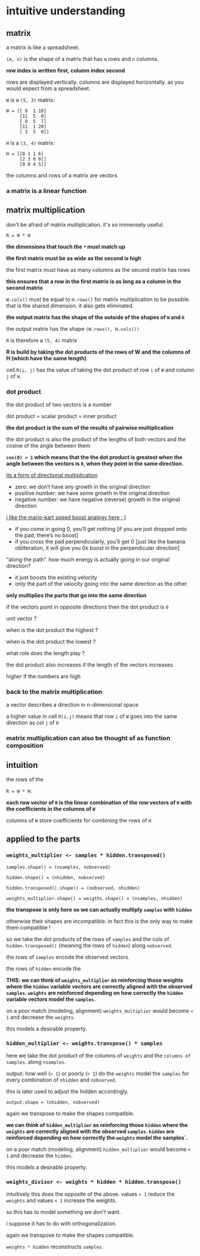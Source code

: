 # intuitive understanding

## matrix

a matrix is like a spreadsheet.

`(m, n)` is the shape of a matrix that has `m` rows and `n` columns.

**row index is written first, column index second**

rows are displayed vertically.
columns are displayed horizontally.
as you would expect from a spreadsheet.

`W` is a `(5, 3)` matrix:
```
W = [[ 0  1 10]
     [11  5  0]
     [ 8  5  7]
     [11  1 20]
     [ 3  5  0]]
```

`H` is a `(3, 4)` matrix:
```
H = [[0 1 1 6]
     [2 3 0 0]]
     [9 0 4 5]]
```

the columns and rows of a matrix are vectors

### a matrix is a linear function

## matrix multiplication

don't be afraid of matrix multiplication. it's so immensely useful.

```
R = W * H
```

**the dimensions that touch the `*` must match up**

**the first matrix must be as wide as the second is high**

the first matrix must have as many columns as the second matrix has rows

**this ensures that a row in the first matrix is as long as a column in the second matrix**

`W.cols()` must be equal to `H.rows()` for matrix multiplication to be possible.
that is the shared dimension. it also gets eliminated.

**the output matrix has the shape of the outside of the shapes of `W` and `H`**

the output matrix has the shape `(W.rows(), H.cols())`

`R` is therefore a `(5, 4)` matrix

**R is build by taking the dot products of the rows of W and the columns of H (which have the same length)**

cell `R(i, j)` has the value of taking the dot product of row `i` of `W` and column `j` of `H`.

### dot product

the dot product of two vectors is a number

dot product = scalar product = inner product

**the dot product is the sum of the results of pairwise multiplication**

the dot product is also the product of the lengths of both vectors and the cosine of the angle between them

**`cos(0) = 1` which means that the the dot product is greatest when the angle between the vectors is `0`,
when they point in the same direction.**

[its a form of directional multiplication](http://betterexplained.com/articles/vector-calculus-understanding-the-dot-product/)

- zero: we don’t have any growth in the original direction
- positive number: we have some growth in the original direction
- negative number: we have negative (reverse) growth in the original direction

[i like the mario-kart speed boost analogy here ; )](http://betterexplained.com/articles/vector-calculus-understanding-the-dot-product/)

- if you come in going 0, you’ll get nothing [if you are just dropped onto the pad, there’s no boost]
- if you cross the pad perpendicularly, you’ll get 0 [just like the banana obliteration, it will give you 0x boost in the perpendicular direction]

“along the path”. how much energy is actually going in our original direction?

- it just boosts the existing velocity
- only the part of the velocity going into the same direction as the other

**only multiplies the parts that go into the same direction**

if the vectors point in opposite directions then the dot product is `0`

unit vector ?

when is the dot product the highest ?

when is the dot product the lowest ?

what role does the length play ?

the dot product also increases if the length of the vectors increases

higher if the numbers are high

### back to the matrix multiplication

a vector describes a direction in n-dimensional space

a higher value in cell `R(i,j)` means that row `i` of `W` goes into the same direction as col `j` of `H`

### matrix multiplication can also be thought of as function composition

## intuition

the rows of the 



`R = W * H`:

**each row vector of `R` is the linear combination of the row vectors of `H` with the coefficients in the columns of `W`**

columns of `W` store coefficients for combining the rows of `H`


## applied to the parts

### `weights_multiplier <- samples * hidden.transposed()`

`samples.shape() = (nsamples, nobserved)`

`hidden.shape() = (nhidden, nobserved)`

`hidden.transposed().shape() = (nobserved, nhidden)`

`weights_multiplier.shape() = weigths.shape() = (nsamples, nhidden)`

**the transpose is only here so we can actually multiply `samples` with `hidden`**

otherwise their shapes are incompatible.
in fact this is the only way to make them compatible !

so we take the dot products of the rows of `samples`
and the cols of `hidden.transposed()` (meaning the rows of `hidden`)
along `nobserved`.

the rows of `samples` encode the observed vectors.

the rows of `hidden` encode the 

**THIS: we can think of `weights_multiplier` as reinforcing those weights where the `hidden` variable
vectors are correctly aligned with the observed `samples`.
`weights` are reinforced depending on how correctly the `hidden` variable vectors model the `samples`.**

on a poor match (modeling, alignment) `weights_multiplier` would become `< 1` and decrease
the `weights`.

this models a desirable property.

### `hidden_multiplier <- weights.transpose() * samples`

here we take the dot product of the columns of `weights` and the `columns of samples`.
along `nsamples`.

output: how well (`> 1`) or poorly (`< 1`) do the `weights` model the `samples` for every
combination of `nhidden` and `nobserved`.

this is later used to adjust the hidden accordingly.

`output.shape = (nhidden, nobserved)`

again we transpose to make the shapes compatible.

**we can think of `hidden_multiplier` as reinforcing those `hidden` where the `weights`
are correctly aligned with the observed `samples`.
`hidden` are reinforced depending on how correctly the `weights` model the samples`.**

on a poor match (modeling, alignment) `hidden_multiplier` would become `< 1` and decrease
the `hidden`.

this models a desirable property.

### `weights_divisor <- weights * hidden * hidden.transpose()`

intuitively this does the opposite of the above.
values `> 1` reduce the `weights` and values `< 1` increase the weights.

so this has to model something we don't want.

i suppose it has to do with orthogonalization.

again we transpose to make the shapes compatible.

`weights * hidden` reconstructs `samples`.
